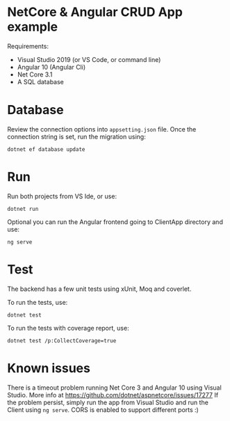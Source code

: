 # NetCore & Angular CRUD App example

Requirements:
- Visual Studio 2019 (or VS Code, or command line)
- Angular 10 (Angular Cli)
- Net Core 3.1
- A SQL database

# Database
Review the connection options into `appsetting.json` file. Once the connection string is set, run the migration using:

`dotnet ef database update`

# Run
Run both projects from VS Ide, or use: 

`dotnet run`

Optional you can run the Angular frontend going to ClientApp directory and use: 

`ng serve`

# Test
The backend has a few unit tests using xUnit, Moq and coverlet.

To run the tests, use:

`dotnet test`

To run the tests with coverage report, use:

`dotnet test /p:CollectCoverage=true`

# Known issues
There is a timeout problem running Net Core 3 and Angular 10 using Visual Studio. More info at https://github.com/dotnet/aspnetcore/issues/17277
If the problem persist, simply run the app from Visual Studio and run the Client using `ng serve`. CORS is enabled to support different ports :)
